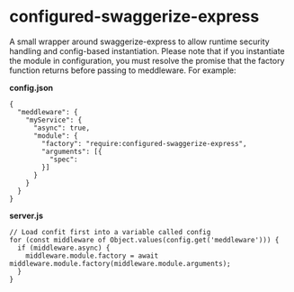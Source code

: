 configured-swaggerize-express
=============================
A small wrapper around swaggerize-express to allow runtime security
handling and config-based instantiation. Please note that if you
instantiate the module in configuration, you must resolve the promise
that the factory function returns before passing to meddleware. For example:

**config.json**
```
{
  "meddleware": {
    "myService": {
      "async": true,
      "module": {
        "factory": "require:configured-swaggerize-express",
        "arguments": [{
          "spec":
        }]
      }
    }
  }
}
```

**server.js**
```
// Load confit first into a variable called config
for (const middleware of Object.values(config.get('meddleware'))) {
  if (middleware.async) {
    middleware.module.factory = await middleware.module.factory(middleware.module.arguments);
  }
}
```
